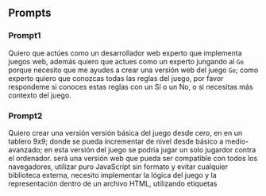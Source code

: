 ## Prompts

### Prompt1
Quiero que actúes como un desarrollador web experto que implementa juegos web, además quiero que actues como un experto jungando al `Go` porque necesito que me ayudes a crear una versión web del juego `Go`; como experto quiero que conozcas todas las reglas del juego, por favor respondeme si conoces estas reglas con un Sí o un No, o si necesitas más contexto del juego.

### Prompt2
Quiero crear una versión versión básica del juego desde cero, en en un tablero 9x9; donde se pueda incrementar de nivel desde básico a medio-avanzado; en esta versión del juego se podria jugar un solo jugardor contra el ordenador. será una versión web que pueda ser compatible con todos los navegadores, utilizar puro JavaScript sin formato y evitar cualquier biblioteca externa, necesito implementar la lógica del juego y la representación dentro de un archivo HTML, utilizando etiquetas <script> para JavaScript y etiquetas <style> para CSS; y se necesita garantizar la compatibilidad con los principales navegadores (Chrome, Firefox, Safari).

### Prompt3
Voy a describir algunas reglas que necesitas que adaptes al juego, son las siguientes:

- Se juega sobre un tablero inicialmente vacío de 9x9 líneas, aunque también es habitual utilizar tableros menores, por lo que podríamos dejar al jugador que configure el tablero antes de empezar a jugar en un espacio llamado Configuración.
- Los dos jugadores que participan disponen de un abundante número de piedras de color negro o blanco, espectivamente, que se van colocando sobre el tablero, al principio del juego el jugador deberá seleccionar su color.
- El objetivo básico del juego es utilizar las piedras propias para formar territorio rodeando regiones vacias del tablero; realizar capturas no es el objetivo final, pero sirve para obtener dicho territorio. Gana quien alcanza la máxima puntuación, que básicamente se corresponde con el control de un mayor territorio. Por lo que deberás calcular la puntuación final de ambos jugadores una vez finalizada la partida.
- Para entender la dinámica y objetivo del juego es preciso definir previamente un par de conceptos:
  * Los puntos no ocupados que se encuentran horizontal y verticalmente adyacentes a una piedra o grupo de piedras se denominan libertades.
  * Los grupos de intersecciones libres que se encuentran rodeadas de piedras de un solo color se dice que son territorio del jugador que juega con dicho color.
  * Un grupo de piedras es capturado cuando no tiene ninguna libertad, es decir, cuando es rodeado totalmente por piedras del jugador rival sin que el grupo de piedras capturado tenga ningún hueco libre en su interior.
  * En particular, una piedra aislada es capturada cuando es rodeada por 4 piedras rivales; si la piedra se encuentra en un lateral o esquina del tablero, es suficiente con que sea rodeada respectivamente por 3 ó 2 piedras rivales.
  * Las piedras capturadas son retiradas del tablero.
- Existen dos motivos que pueden impedir la colocación de una piedra:
  * Suicidio: no está permitido jugar una piedra en un punto donde quedaría sin libertades o formaría parte de una cadena que queda sin libertades, a menos que como resultado de la colocación de la piedra se realice alguna captura.
  * La regla del ko: no está permitido realizar un movimiento que provoque que la partida vuelva a una situación previa. Esta regla se aplica frecuentemente en situaciones en las que una piedra que acaba de ser colocada realizando una captura podría ser a su vez capturada de inmediato colocando una nueva piedra en la misma posición que ocupaba la piedra recién capturada, lo cual podría provocar una situación cíclica.
- La partida finaliza mediante un acuerdo entre ambos jugadores. Cuando alguno de ellos cree que no es posible hacer más territorio, capturar más piedras enemigas o reducir el territorio del rival debe pasar en lugar de colocar una piedra en el tablero. El protocolo de final de partida se inicia cuando ambos jugadores pasan consecutivamente.

### Prompt4
Necesito que hagas algunas mejoras de esta versión para que sea más adecuada para los jugadores:

**Uso del juego:**
- El jugador necesitará entrar al juego pulsando el botón empezar.
- El jugador podría configurar el juego pulsando el botón configurar.
- El jugador podría finalizar el juego una vez empezado pulsando el botón finalizar.
- El jugador podría pasar una jugada pulsando el botón pasar.
- El jugador jugará diferentes niveles, del 1 al 10, aumentando la dificultadde de la IA cada vez que gane.
- Al finalizar el juego deberás mostrar la puntuación de ambos jugadores y mostrar el ganador.

N**UI:**
 - Los botones Empezar y Configurar debería inactivarse una vez se empieza la partida.
 - El mensaje de puntuación debería desaparecer cuando se empieza una prtida nueva.
 - Necesito que muestres las reglas de juego, para eso necesitas crear un nuevo botón que pueda mostrar un popup con las reglas de Go.
 
**Optimización de la IA:**
- El código debe estar bien organizado y comentado para facilitar su lectura.
- La IA debería tener niveles cuando juegue, van del 1 al 10, 1 el más básico el 10 el más avanzado; necesito que la IA pueda jugar "mejor" cuando el jugador vaya ganando partidas. Si necesitas alguna API o recurso externo para crear esta IA la puedes implementar  
- Quiero que muestres el nivel que se está jugando a medida que el jugador va pasando de niveles.

### Prompt5
Existe un error en la contabilidad final, quiero que contabilices la partida usando la Contabilidad por área: este es el método utilizado en las reglas chinas. Cada jugador se puntúa por cada piedra situada sobre el tablero y por cada intersección en territorio propio.Tiene la ventaja de ser más fácil de entender al comenzar a practicar el juego, y de que el resultado no se ve influído por los posibles desacuerdos en el final de partida. 

### Prompt6
Parece que hay un error en el método `function isLegalMove(x, y, color)`, ahora no me permite realizar ningun movimiento, las piedras no se están poniendo en el tablero, al parcer el método hasLiberties retorna siempre un false.

### Prompt7
Parece que has eliminado la llamada a !isKo(x, y, color) ?? Podrías restablecerla ?